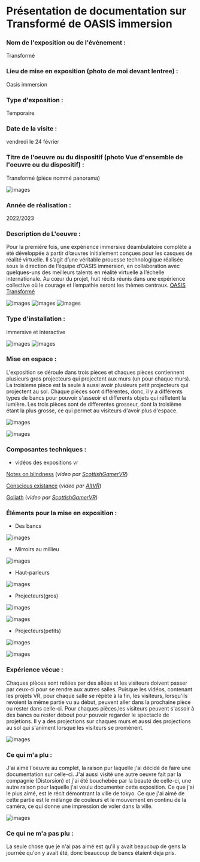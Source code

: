 # Présentation de documentation sur Transformé de OASIS immersion 



### Nom de l'exposition ou de l'événement :
Transformé



### Lieu de mise en exposition (photo de moi devant lentree) :
Oasis immersion




### Type d'exposition :
Temporaire



### Date de la visite :
vendredi le 24 février

### Titre de l'oeuvre ou du dispositif (photo Vue d'ensemble de l'oeuvre ou du dispositif) :
Transformé (pièce nommé panorama)


![images](media/OASIS_Transforme_vue_ensemble.jpg)


### Année de réalisation :
2022/2023 

### Description de L'oeuvre :
Pour la première fois, une expérience immersive déambulatoire complète a été développée à partir d’œuvres initialement conçues pour les casques de réalité virtuelle. Il s’agit d’une véritable prouesse technologique réalisée sous la direction de l’équipe d’OASIS immersion, en collaboration avec quelques-uns des meilleurs talents en réalité virtuelle à l’échelle internationale. Au cœur du projet, huit récits réunis dans une expérience collective où le courage et l’empathie seront les thèmes centraux. [OASIS Transformé](https://oasis.im/transforme/?utm_term=oasis%20immersion&utm_campaign=DIG+-+%5BS%5D+-+ECOM+-+FR+-+CAN+-+Brand+-+Transform%C3%A9&utm_source=adwords&utm_medium=ppc&hsa_acc=4321666449&hsa_cam=19225434888&hsa_grp=146883843240&hsa_ad=641001229580&hsa_src=g&hsa_tgt=kwd-1715752844287&hsa_kw=oasis%20immersion&hsa_mt=e&hsa_net=adwords&hsa_ver=3&gclid=CjwKCAjw9J2iBhBPEiwAErwpecNUCIs_Ns07UVL-DjI32MJCSK7LdHIGoDCmeKfGXDxtoHS2VLw46BoCI2YQAvD_BwE)



![images](media/OASIS_Transforme_vue_ensemble.jpg)
![images](media/OASIS_Transforme_vue_diagonale.jpg)
![images](media/OASIS_Transforme_vue_cote.jpg)




### Type d'installation :
immersive et interactive


![images](media/OASIS_Transforme_vue_ensemble.jpg)
![images](media/OASIS_Transforme_interractif_sol.jpg)



### Mise en espace :

L'exposition se déroule dans trois pièces et chaques pièces contiennent plusieurs gros projecteurs qui projectent aux murs (un pour chaque murs). La troisieme piece est la seule à aussi avoir plusieurs petit projecteurs qui projectent au sol. Chaque pièces sont différentes, donc, il y a différents types de bancs pour pouvoir s'asseoir et differents objets qui réfletent la lumière. Les trois pièces sont de differentes grosseur, dont la troisième étant la plus grosse, ce qui permet au visiteurs d'avoir plus d'espace. 




![images](media/OASIS_Transforme_vue_ensemble.jpg)


![images](media/OASIS_Transforme_plan.jpg)





### Composantes techniques :
* vidéos des expositions vr

[Notes on blindness](https://youtu.be/ef-Id3PsEzM) (*video par [ScottishGamerVR](https://www.youtube.com/@scottishgamervr)*)





[Conscious existance](https://youtu.be/FbicMIHg2XQ) (*video par [AltVR](https://www.youtube.com/@AltVR_YouTube)*)





[Goliath](https://youtu.be/QdcfLwZZ114) (*video par [ScottishGamerVR](https://www.youtube.com/watch?v=QdcfLwZZ114)*)






### Éléments pour la mise en exposition :
* Des bancs

![images](media/OASIS_Transforme_vue_diagonale.jpg)

* Mirroirs au millieu

![images](media/OASIS_Transforme_composantes_mirroirs.jpg)



* Haut-parleurs

![images](media/OASIS_Transforme_composantes_haut_parleur.jpg)



* Projecteurs(gros)

![images](media/OASIS_Transforme_composantes_gros_projecteur_cote.jpg)

![images](media/OASIS_Transforme_composantes_gros_projecteur_face.jpg)


* Projecteurs(petits)

![images](media/OASIS_Transforme_composantes_petit_projecteur.jpg)

![images](media/OASIS_Transforme_composantes_petit_projecteur_dessous.jpg)



### Expérience vécue :

Chaques pièces sont reliées par des allées et les visiteurs doivent passer par ceux-ci pour se rendre aux autres salles. Puisque les vidéos, contenant les projets VR, pour chaque salle se répète à la fin, les visiteurs, lorsqu'ils revoient la même partie vu au début, peuvent aller dans la prochaine pièce ou rester dans celle-ci. Pour chaques pièces,les visiteurs peuvent s'assoir à des bancs ou rester debout pour pouvoir regarder le spectacle de projetions. Il y a des projections sur chaques murs et aussi des projections au sol qui s'animent lorsque les visiteurs se promènent. 

![images](media/OASIS_Transforme_posture_visiteur.jpg)

### Ce qui m'a plu :
J'ai aimé l'oeuvre au complet, la  raison pur laquelle j'ai décidé de faire une documentation sur celle-ci. J'ai aussi visité une autre oeuvre fait par la compagnie (Distorsion) et j'ai été bouchebée par la beauté de celle-ci, une autre raison pour laquelle j'ai voulu documenter cette exposition. Ce que j'ai le plus aimé, est le récit démontrant la ville de tokyo. Ce que j'ai aimé de cette partie est le mélange de couleurs et le mouvement en continu de la caméra, ce qui donne une impression de voler dans la ville.

![images](media/OASIS_Transforme_photo_parti_prefere.jpg)

### Ce qui ne m'a pas plu :

La seule chose que je n'ai pas aimé est qu'il y avait beaucoup de gens la journée qu'on y avait été, donc beaucoup de bancs étaient deja pris.

